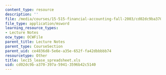 ```yaml
---
content_type: resource
description: ''
file: /media/courses/15-515-financial-accounting-fall-2003/cd02dc9ba370397a59413596b42c5140_lec15_lease_spreadsheet.xls
file_type: application/msword
learning_resource_types:
- Lecture Notes
ocw_type: OCWFile
parent_title: Lecture Notes
parent_type: CourseSection
parent_uid: ce4836d8-5e6e-a35e-652f-fa42dbbbbb74
resourcetype: Other
title: lec15_lease_spreadsheet.xls
uid: cd02dc9b-a370-397a-5941-3596b42c5140
---
```

